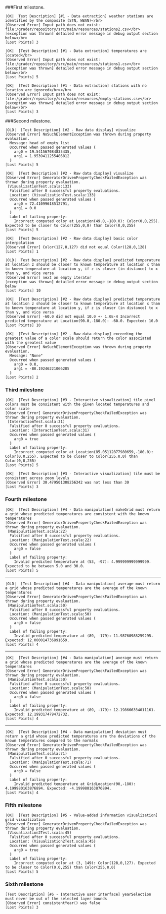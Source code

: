 ###First milestone.

    |OK|  Test Description] [#1 - Data extraction] weather stations are identified by the composite (STN, WBAN)</br>
    [Observed Error] Input path does not exist: file:/grader/repository/src/main/resources/stations2.csv</br>
    [exception was thrown] detailed error message in debug output section below</br>
    [Lost Points] 3

    |OK|  [Test Description] [#1 - Data extraction] temperatures are located</br>
    [Observed Error] Input path does not exist: file:/grader/repository/src/main/resources/stations1.csv</br>
    [exception was thrown] detailed error message in debug output section below</br>
    [Lost Points] 5

    |OK|  [Test Description] [#1 - Data extraction] stations with no location are ignored</br></br>
    [Observed Error] Input path does not exist: file:/grader/repository/src/main/resources/empty-stations.csv</br>
    [exception was thrown] detailed error message in debug output section below</br>
    [Lost Points] 3


###Second milestone.

    |OLD|  [Test Description] [#2 - Raw data display] visualize
    [Observed Error] NoSuchElementException was thrown during property evaluation.
      Message: head of empty list
      Occurred when passed generated values (
        arg0 = 19.541567084835435,
        arg1 = 1.9539411255486812
      )
    [Lost Points] 5
    
    |OK|  [Test Description] [#2 - Raw data display] visualize
    [Observed Error] GeneratorDrivenPropertyCheckFailedException was thrown during property evaluation.
     (VisualizationTest.scala:133)
      Falsified after 0 successful property evaluations.
      Location: (VisualizationTest.scala:133)
      Occurred when passed generated values (
        arg0 = 72.41099618512791,
        arg1 = 0.0
      )
      Label of failing property:
        Incorrect computed color at Location(49.0,-180.0): Color(0,0,255). Expected to be closer to Color(255,0,0) than Color(0,0,255)
    [Lost Points] 5

    |OK|  [Test Description] [#2 - Raw data display] basic color interpolation
    [Observed Error] Color(127,0,127) did not equal Color(128,0,128)
    [Lost Points] 1

    |OLD|  Test Description] [#2 - Raw data display] predicted temperature at location z should be closer to known temperature at location x than to known temperature at location y, if z is closer (in distance) to x than y, and vice versa
    [Observed Error] next on empty iterator
    [exception was thrown] detailed error message in debug output section below
    [Lost Points] 10
    
    |OK|  [Test Description] [#2 - Raw data display] predicted temperature at location z should be closer to known temperature at location x than to known temperature at location y, if z is closer (in distance) to x than y, and vice versa
    [Observed Error] -60.0 did not equal 10.0 +- 1.0E-4 Incorrect predicted temperature at Location(90.0,-180.0): -60.0. Expected: 10.0
    [Lost Points] 10
    
    |OK|  [Test Description] [#2 - Raw data display] exceeding the greatest value of a color scale should return the color associated with the greatest value
    [Observed Error] NoSuchElementException was thrown during property evaluation.
      Message: "None"
      Occurred when passed generated values (
        arg0 = 0.0,
        arg1 = -80.19246221066285
      )
    [Lost Points] 2
    
### Third milestone

    |OK|  [Test Description] [#3 - Interactive visualization] tile pixel colors must be consistent with the given located temperatures and color scale
    [Observed Error] GeneratorDrivenPropertyCheckFailedException was thrown during property evaluation.
     (InteractionTest.scala:31)
      Falsified after 0 successful property evaluations.
      Location: (InteractionTest.scala:31)
      Occurred when passed generated values (
        arg0 = true
      )
      Label of failing property:
        Incorrect computed color at Location(85.05112877980659,-180.0): Color(0,0,255). Expected to be closer to Color(255,0,0) than Color(0,0,255)
    [Lost Points] 5
    
    |OK|  [Test Description] [#3 - Interactive visualization] tile must be consistent across zoom levels
    [Observed Error] 30.479501308256342 was not less than 30
    [Lost Points] 3
    
### Fourth milestone

    |OK|  [Test Description] [#4 - Data manipulation] makeGrid must return a grid whose predicted temperatures are consistent with the known temperatures
    [Observed Error] GeneratorDrivenPropertyCheckFailedException was thrown during property evaluation.
     (ManipulationTest.scala:22)
      Falsified after 0 successful property evaluations.
      Location: (ManipulationTest.scala:22)
      Occurred when passed generated values (
        arg0 = false
      )
      Label of failing property:
        Invalid predicted temperature at (53, -97): 4.999999999999999. Expected to be between 5.0 and 30.0.
    [Lost Points] 5
---
    |OLD|  [Test Description] [#4 - Data manipulation] average must return a grid whose predicted temperatures are the average of the known temperatures
    [Observed Error] GeneratorDrivenPropertyCheckFailedException was thrown during property evaluation.
     (ManipulationTest.scala:50)
      Falsified after 0 successful property evaluations.
      Location: (ManipulationTest.scala:50)
      Occurred when passed generated values (
        arg0 = false
      )
      Label of failing property:
        Invalid predicted temperature at (89, -179): 11.98760988259295. Expected: 12.000014736891659.
    [Lost Points] 4
---
    |OK|  [Test Description] [#4 - Data manipulation] average must return a grid whose predicted temperatures are the average of the known temperatures
    [Observed Error] GeneratorDrivenPropertyCheckFailedException was thrown during property evaluation.
     (ManipulationTest.scala:50)
      Falsified after 0 successful property evaluations.
      Location: (ManipulationTest.scala:50)
      Occurred when passed generated values (
        arg0 = false
      )
      Label of failing property:
        Invalid predicted temperature at (89, -179): 12.198666334011161. Expected: 12.199317479472732.
    [Lost Points] 4
---
    |OK|  [Test Description] [#4 - Data manipulation] deviation must return a grid whose predicted temperatures are the deviations of the known temperatures compared to the normals
    [Observed Error] GeneratorDrivenPropertyCheckFailedException was thrown during property evaluation.
     (ManipulationTest.scala:71)
      Falsified after 0 successful property evaluations.
      Location: (ManipulationTest.scala:71)
      Occurred when passed generated values (
        arg0 = false
      )
      Label of failing property:
        Invalid predicted temperature at GridLocation(90,-180): 4.199980163876894. Expected: -4.199980163876894.
    [Lost Points] 4
    
### Fifth milestone

    |OK|  [Test Description] [#5 - Value-added information visualization] grid visualization
    [Observed Error] GeneratorDrivenPropertyCheckFailedException was thrown during property evaluation.
     (Visualization2Test.scala:45)
      Falsified after 0 successful property evaluations.
      Location: (Visualization2Test.scala:45)
      Occurred when passed generated values (
        arg0 = true
      )
      Label of failing property:
        Incorrect computed color at (3, 149): Color(128,0,127). Expected to be closer to Color(0,0,255) than Color(255,0,0)
    [Lost Points] 5
    
### Sixth milestone

    [Test Description] [#6 - Interactive user interface] yearSelection must never be out of the selected layer bounds
    [Observed Error] consistentYear() was false
    [Lost Points] 3
    
    